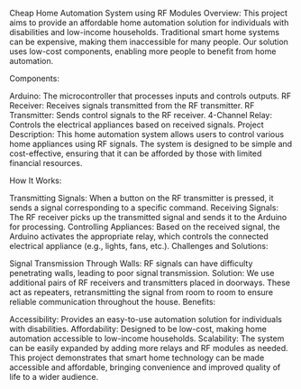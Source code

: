 Cheap Home Automation System using RF Modules
Overview:
This project aims to provide an affordable home automation solution for individuals with disabilities and low-income households. Traditional smart home systems can be expensive, making them inaccessible for many people. Our solution uses low-cost components, enabling more people to benefit from home automation.

Components:

Arduino: The microcontroller that processes inputs and controls outputs.
RF Receiver: Receives signals transmitted from the RF transmitter.
RF Transmitter: Sends control signals to the RF receiver.
4-Channel Relay: Controls the electrical appliances based on received signals.
Project Description:
This home automation system allows users to control various home appliances using RF signals. The system is designed to be simple and cost-effective, ensuring that it can be afforded by those with limited financial resources.

How It Works:

Transmitting Signals: When a button on the RF transmitter is pressed, it sends a signal corresponding to a specific command.
Receiving Signals: The RF receiver picks up the transmitted signal and sends it to the Arduino for processing.
Controlling Appliances: Based on the received signal, the Arduino activates the appropriate relay, which controls the connected electrical appliance (e.g., lights, fans, etc.).
Challenges and Solutions:

Signal Transmission Through Walls: RF signals can have difficulty penetrating walls, leading to poor signal transmission.
Solution: We use additional pairs of RF receivers and transmitters placed in doorways. These act as repeaters, retransmitting the signal from room to room to ensure reliable communication throughout the house.
Benefits:

Accessibility: Provides an easy-to-use automation solution for individuals with disabilities.
Affordability: Designed to be low-cost, making home automation accessible to low-income households.
Scalability: The system can be easily expanded by adding more relays and RF modules as needed.
This project demonstrates that smart home technology can be made accessible and affordable, bringing convenience and improved quality of life to a wider audience.







